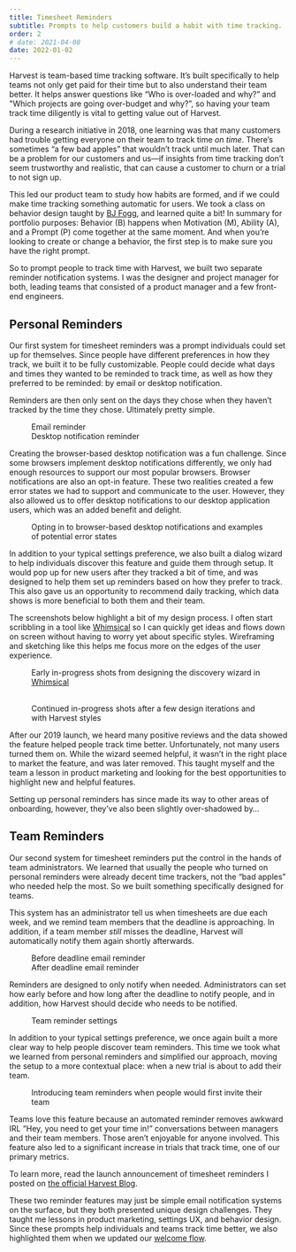 ```yaml
---
title: Timesheet Reminders
subtitle: Prompts to help customers build a habit with time tracking.
order: 2
# date: 2021-04-08
date: 2022-01-02
---
```


<div class="inner">

Harvest is team-based time tracking software. It’s built specifically to help teams not only get paid for their time but to also understand their team better. It helps answer questions like “Who is over-loaded and why?” and "Which projects are going over-budget and why?”, so having your team track time diligently is vital to getting value out of Harvest.

During a research initiative in 2018, one learning was that many customers had trouble getting everyone on their team to track time *on time*. There’s sometimes “a few bad apples” that wouldn’t track until much later. That can be a problem for our customers and us—if insights from time tracking don’t seem trustworthy and realistic, that can cause a customer to churn or a trial to not sign up.

This led our product team to study how habits are formed, and if we could make time tracking something automatic for users. We took a class on behavior design taught by [BJ Fogg](https://www.bjfogg.com), and learned quite a bit! In summary for portfolio purposes: Behavior (B) happens when Motivation (M), Ability (A), and a Prompt (P) come together at the same moment. And when you’re looking to create or change a behavior, the first step is to make sure you have the right prompt.

So to prompt people to track time with Harvest, we built two separate reminder notification systems. I was the designer and project manager for both, leading teams that consisted of a product manager and a few front-end engineers.

## Personal Reminders

Our first system for timesheet reminders was a prompt individuals could set up for themselves. Since people have different preferences in how they track, we built it to be fully customizable. People could decide what days and times they wanted to be reminded to track time, as well as how they preferred to be reminded: by email or desktop notification.

Reminders are then only sent on the days they chose when they haven’t tracked by the time they chose. Ultimately pretty simple.

</div>

<figure class="side-by-side">
  <div>
    <div class="bordered">
      <img src="/images/work/reminders-personal-email-notification.png" alt="" data-zoomable>
    </div>
    <figcaption>Email reminder</figcaption>
  </div>
  <div>
    <div class="bordered">
      <img src="/images/work/reminders-personal-desktop-notification.png" alt="" data-zoomable>
    </div>
    <figcaption>Desktop notification reminder</figcaption>
  </div>
</figure>

<div class="inner">

Creating the browser-based desktop notification was a fun challenge. Since some browsers implement desktop notifications differently, we only had enough resources to support our most popular browsers. Browser notifications are also an opt-in feature. These two realities created a few error states we had to support and communicate to the user. However, they also allowed us to offer desktop notifications to our desktop application users, which was an added benefit and delight.

</div>

<figure>
  <div class="side-by-side" style="grid-template-columns: 38rem 1fr">
    <div class="bordered">
      <img src="/images/work/reminders-personal-settings.png" alt="" class="shadowed" data-zoomable>
    </div>
    <div>
      <div class="bordered">
        <img src="/images/work/reminders-personal-settings-error1.png" alt="" data-zoomable>
      </div>
      <div class="bordered">
        <img src="/images/work/reminders-personal-settings-error2.png" alt="" data-zoomable>
      </div>
    </div>
  </div>
  <figcaption>Opting in to browser-based desktop notifications and examples of potential error states</figcaption>
</figure>

<div class="inner">

In addition to your typical settings preference, we also built a dialog wizard to help individuals discover this feature and guide them through setup. It would pop up for new users after they tracked a bit of time, and was designed to help them set up reminders based on how they prefer to track. This also gave us an opportunity to recommend daily tracking, which data shows is more beneficial to both them and their team.

The screenshots below highlight a bit of my design process. I often start scribbling in a tool like [Whimsical](https://whimsical.com) so I can quickly get ideas and flows down on screen without having to worry yet about specific styles. Wireframing and sketching like this helps me focus more on the edges of the user experience.

</div>

<figure>
  <div class="side-by-side" style="grid-template-columns: 11rem 1fr 1fr">
    <div class="bordered whimsical">
      <img src="/images/work/reminders-personal-whimsical3.png" alt="" data-zoomable>
    </div>
    <div class="bordered whimsical">
      <img src="/images/work/reminders-personal-whimsical1.png" alt="" data-zoomable>
    </div>
    <div class="bordered whimsical">
      <img src="/images/work/reminders-personal-whimsical2.png" alt="" data-zoomable>
    </div>
  </div>
  <figcaption>Early in-progress shots from designing the discovery wizard in <a href="https://whimsical.com">Whimsical</a></figcaption>
</figure>

<figure>
  <div class="side-by-side">
    <div class="bordered">
      <img src="/images/work/reminders-personal-discovery-prompt.png" alt="" class="shadowed" data-zoomable>
    </div>
    <img src="/images/work/reminders-personal-discovery-step1.png" alt="" data-zoomable>
    <img src="/images/work/reminders-personal-discovery-step2.png" alt="" data-zoomable>
    <img src="/images/work/reminders-personal-discovery-step3.png" alt="" data-zoomable>
  </div>
  <figcaption>Continued in-progress shots after a few design iterations and with Harvest styles</figcaption>
</figure>

<div class="inner">

After our 2019 launch, we heard many positive reviews and the data showed the feature helped people track time better. Unfortunately, not many users turned them on. While the wizard seemed helpful, it wasn’t in the right place to market the feature, and was later removed. This taught myself and the team a lesson in product marketing and looking for the best opportunities to highlight new and helpful features.

Setting up personal reminders has since made its way to other areas of onboarding, however, they’ve also been slightly over-shadowed by…

## Team Reminders

Our second system for timesheet reminders put the control in the hands of team administrators. We learned that usually the people who turned on personal reminders were already decent time trackers, not the “bad apples” who needed help the most. So we built something specifically designed for teams.

This system has an administrator tell us when timesheets are due each week, and we remind team members that the deadline is approaching. In addition, if a team member *still* misses the deadline, Harvest will automatically notify them again shortly afterwards.

</div>

<figure class="side-by-side">
  <div>
    <div class="bordered">
      <img src="/images/work/reminders-team-before-email.png" alt="" data-zoomable>
    </div>
    <figcaption>Before deadline email reminder</figcaption>
  </div>
  <div>
    <div class="bordered">
      <img src="/images/work/reminders-team-after-email.png" alt="" data-zoomable>
    </div>
    <figcaption>After deadline email reminder</figcaption>
  </div>
</figure>

<div class="inner">

Reminders are designed to only notify when needed. Administrators can set how early before and how long after the deadline to notify people, and in addition, how Harvest should decide who needs to be notified.

<figure>
  <div class="bordered">
    <img src="/images/work/reminders-team-settings.png" alt="" data-zoomable>
  </div>
  <figcaption>Team reminder settings</figcaption>
</figure>

In addition to your typical settings preference, we once again built a more clear way to help people discover team reminders. This time we took what we learned from personal reminders and simplified our approach, moving the setup to a more contextual place: when a new trial is about to add their team.

</div>

<figure>
  <div class="bordered">
    <img src="/images/work/reminders-team-discovery-prompt.png" alt="" class="shadowed" data-zoomable>
  </div>
  <figcaption>Introducing team reminders when people would first invite their team</figcaption>
</figure>

<div class="inner">

Teams love this feature because an automated reminder removes awkward IRL “Hey, you need to get your time in!” conversations between managers and their team members. Those aren’t enjoyable for anyone involved. This feature also led to a significant increase in trials that track time, one of our primary metrics.

To learn more, read the launch announcement of timesheet reminders I posted on [the official Harvest Blog](https://www.getharvest.com/blog/2021/04/timesheet-reminders).

These two reminder features may just be simple email notification systems on the surface, but they both presented unique design challenges. They taught me lessons in product marketing, settings UX, and behavior design. Since these prompts help individuals and teams track time better, we also highlighted them when we updated our [welcome flow](/work/welcome-flow).

</div>
